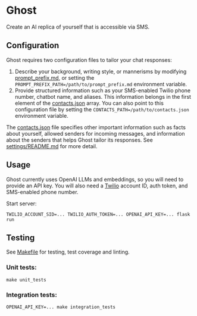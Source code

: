 # Ghost
Create an AI replica of yourself that is accessible via SMS.

## Configuration
Ghost requires two configuration files to tailor your chat responses:
1. Describe your background, writing style, or mannerisms by modifying [prompt_prefix.md](ghost/settings/prompt_prefix.md), or setting the `PROMPT_PREFIX_PATH=/path/to/prompt_prefix.md` environment variable.
1. Provide structured information such as your SMS-enabled Twilio phone number, chatbot name, and aliases. This information belongs in the first element of the [contacts.json](ghost/settings/contacts.json) array. You can also point to this configuration file by setting the `CONTACTS_PATH=/path/to/contacts.json` environment variable.

The [contacts.json](ghost/settings/contacts.json) file specifies other important information such as facts about yourself, allowed senders for incoming messages, and information about the senders that helps Ghost tailor its responses. See [settings/README.md](ghost/settings/README.md) for more detail.

## Usage
Ghost currently uses OpenAI LLMs and embeddings, so you will need to provide an API key. You will also need a [Twilio](https://www.twilio.com/console) account ID, auth token, and SMS-enabled phone number.

Start server:
```
TWILIO_ACCOUNT_SID=... TWILIO_AUTH_TOKEN=... OPENAI_API_KEY=... flask run
```

## Testing
See [Makefile](Makefile) for testing, test coverage and linting.
### Unit tests:
```
make unit_tests
```
### Integration tests:
```
OPENAI_API_KEY=... make integration_tests
```
